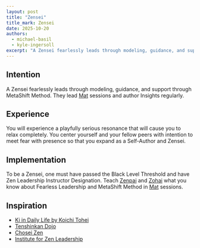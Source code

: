 ```yaml
---
layout: post
title: "Zensei"
title_mark: Zensei
date: 2025-10-20
authors:
  - michael-basil
  - kyle-ingersoll
excerpt: "A Zensei fearlessly leads through modeling, guidance, and support through MetaShift Method."
---
```


## Intention

A Zensei fearlessly leads through modeling, guidance, and support through MetaShift Method. They lead [Mat](../mat/) sessions and author Insights regularly.

## Experience

You will experience a playfully serious resonance that will cause you to relax completely. You center yourself and your fellow peers with intention to meet fear with presence so that you expand as a Self-Author and Zensei.

## Implementation

To be a Zensei, one must have passed the Black Level Threshold and have Zen Leadership Instructor Designation. Teach [Zenpai](../zenpai/) and [Zohai](../zohai/) what you know about Fearless Leadership and MetaShift Method in [Mat](../mat/) sessions.

## Inspiration

- [Ki in Daily Life by Koichi Tohei](https://www.amazon.com/Ki-Daily-Life-Koichi-Tohei/dp/4889960716)
- [Tenshinkan Dojo](https://japaneseculturecenter.com/classes/aikido)
- [Chosei Zen](https://www.choseizen.org/)
- [Institute for Zen Leadership](https://zenleader.global)
